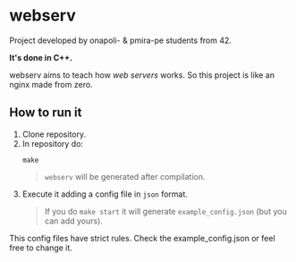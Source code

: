 # webserv

Project developed by onapoli- & pmira-pe students from 42.

**It's done in C++.**

webserv aims to teach how _web servers_ works. So this project is like an nginx made from zero.


## How to run it

1. Clone repository.
1. In repository do:
	```
	make
	````
	>`webserv` will be generated after compilation.
1. Execute it adding a config file in `json` format.
	>If you do `make start` it will generate `example_config.json` (but you can add yours).

This config files have strict rules. Check the example_config.json or feel free to change it.